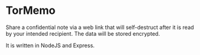 # TorMemo
Share a confidential note via a web link that will self-destruct after it is read by your intended recipient.
The data will be stored encrypted.

It is written in NodeJS and Express.